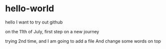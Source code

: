 # hello-world
hello I want to try out github

on the 11th of July, first step on a new journey

trying 2nd time, and I am going to add a file
And change some words on top
